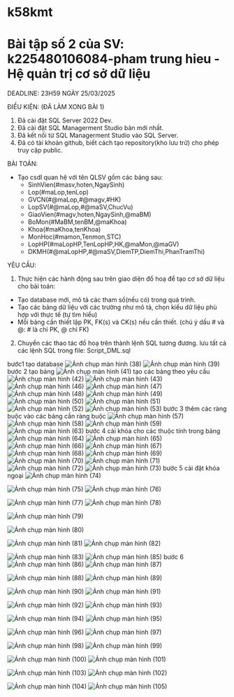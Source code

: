 # k58kmt
# Bài tập số 2 của SV: k225480106084-pham trung hieu - Hệ quản trị cơ sở dữ liệu
DEADLINE: 23H59 NGÀY 25/03/2025

ĐIỀU KIỆN: (ĐÃ LÀM XONG BÀI 1)
1. Đã cài đặt SQL Server 2022 Dev.
2. Đã cài đặt SQL Managerment Studio bản mới nhất.
3. Đã kết nối từ SQL Managerment Studio vào SQL Server.
4. Đã có tài khoản github, biết cách tạo repository(kho lưu trữ) cho phép truy cập public.

BÀI TOÁN:
- Tạo csdl quan hệ với tên QLSV gồm các bảng sau:
  + SinhVien(#masv,hoten,NgaySinh)
  + Lop(#maLop,tenLop)
  + GVCN(#@maLop,#@magv,#HK)
  + LopSV(#@maLop,#@maSV,ChucVu)
  + GiaoVien(#magv,hoten,NgaySinh,@maBM)
  + BoMon(#MaBM,tenBM,@maKhoa)
  + Khoa(#maKhoa,tenKhoa)
  + MonHoc(#mamon,Tenmon,STC)
  + LopHP(#maLopHP,TenLopHP,HK,@maMon,@maGV)
  + DKMH(#@maLopHP,#@maSV,DiemTP,DiemThi,PhanTramThi)

YÊU CẦU:
1. Thực hiện các hành động sau trên giao diện đồ hoạ để tạo cơ sở dữ liệu cho bài toán:
  + Tạo database mới, mô tả các tham số(nếu có) trong quá trình.
  + Tạo các bảng dữ liệu với các trường như mô tả, chọn kiểu dữ liệu phù hợp với thực tế (tự tìm hiểu)
  + Mỗi bảng cần thiết lập PK, FK(s) và CK(s) nếu cần thiết. (chú ý dấu # và @: # là chỉ PK, @ chỉ FK)
2. Chuyển các thao tác đồ hoạ trên thành lệnh SQL tương đương. lưu tất cả các lệnh SQL trong file: Script_DML.sql

bước1 tạo database
![Ảnh chụp màn hình (38)](https://github.com/user-attachments/assets/0ee86f5d-9db4-43fb-a53c-a04a2701559b)
![Ảnh chụp màn hình (39)](https://github.com/user-attachments/assets/b0702f61-f97e-4779-9244-d4d49028472f)
bước 2 tạo bảng
![Ảnh chụp màn hình (41)](https://github.com/user-attachments/assets/701ee015-6d43-4b82-8841-f7b320c690c0)
tạo các bảng theo yêu cầu
![Ảnh chụp màn hình (42)](https://github.com/user-attachments/assets/8d24d7e0-4170-47c3-9b4f-f1d6d6f0a1bc)
![Ảnh chụp màn hình (43)](https://github.com/user-attachments/assets/1cca80d6-991d-4c2a-88ee-3b3c200be8ae)
![Ảnh chụp màn hình (46)](https://github.com/user-attachments/assets/7bf2be33-b0f3-4c00-a30c-71f1a0c81777)
![Ảnh chụp màn hình (47)](https://github.com/user-attachments/assets/c5c38c2f-99e6-4338-ba27-3b13189e6bab)
![Ảnh chụp màn hình (48)](https://github.com/user-attachments/assets/15b0518c-1f59-436b-b9b3-1966b2cf98bc)
![Ảnh chụp màn hình (49)](https://github.com/user-attachments/assets/321db4bc-818f-4242-8e91-a42af3c46e61)
![Ảnh chụp màn hình (50)](https://github.com/user-attachments/assets/1e9914bc-96db-40a9-9865-70cf237ab4cc)
![Ảnh chụp màn hình (51)](https://github.com/user-attachments/assets/95f0128c-bbb2-40cf-9a15-a52ac03ee28f)
![Ảnh chụp màn hình (52)](https://github.com/user-attachments/assets/0e81ab04-83c3-490f-a2ae-e9c02be0a2ba)
![Ảnh chụp màn hình (53)](https://github.com/user-attachments/assets/b2fa242e-77ab-4f35-9c70-d5a64119e89e)
bước 3 thêm các ràng buộc vào các bảng cần ràng buộc
![Ảnh chụp màn hình (57)](https://github.com/user-attachments/assets/4ba5620a-c59d-4a5d-bb6a-bef43816ea05)
![Ảnh chụp màn hình (58)](https://github.com/user-attachments/assets/3b21a99e-8e91-4575-8d9f-b1d96f3f8ad9)
![Ảnh chụp màn hình (59)](https://github.com/user-attachments/assets/8a9265a2-dad6-4dc0-b062-8c4b58635299)
![Ảnh chụp màn hình (63)](https://github.com/user-attachments/assets/fe16b806-584a-4519-8b1c-c08cc25d783e)
bước 4 cài khóa cho các thuộc tính trong bảng                                                                                         
![Ảnh chụp màn hình (64)](https://github.com/user-attachments/assets/ccc42258-0b19-43de-a39e-5344ad324ff4)
![Ảnh chụp màn hình (65)](https://github.com/user-attachments/assets/c88415b0-28ce-4880-8e8a-88462f08fc35)
![Ảnh chụp màn hình (66)](https://github.com/user-attachments/assets/f5202e43-5ca3-401b-b9c5-9fa2e7fe81f0)
![Ảnh chụp màn hình (67)](https://github.com/user-attachments/assets/6c81b839-743d-40f1-aa9b-ac64c77eefed)
![Ảnh chụp màn hình (68)](https://github.com/user-attachments/assets/59902814-aec4-4a79-9a70-514d34952fd5)
![Ảnh chụp màn hình (69)](https://github.com/user-attachments/assets/1ee93530-4c0a-490b-8529-0409cd8f724a)
![Ảnh chụp màn hình (70)](https://github.com/user-attachments/assets/411b4402-7230-4a02-972e-b0d083791548)
![Ảnh chụp màn hình (71)](https://github.com/user-attachments/assets/bd35b07f-77d8-4612-bd0e-e7e8ffbaf9f7)
![Ảnh chụp màn hình (72)](https://github.com/user-attachments/assets/261430e6-9ff4-43bd-8544-b4ea238598c4)
![Ảnh chụp màn hình (73)](https://github.com/user-attachments/assets/237c478e-a507-44f6-9957-e7b0c3e86a3d)
bước 5 cài đặt khóa ngoại
![Ảnh chụp màn hình (74)](https://github.com/user-attachments/assets/348f290d-52f7-4f40-adf5-960e22c8e4df)

![Ảnh chụp màn hình (75)](https://github.com/user-attachments/assets/11b81748-18ad-4597-8693-3d30b12b9802)
![Ảnh chụp màn hình (76)](https://github.com/user-attachments/assets/ea4794f3-ca43-4e39-9261-490e54007390)

![Ảnh chụp màn hình (77)](https://github.com/user-attachments/assets/d0f1725e-ee39-4cf1-877a-d88c84d4f9a0)
![Ảnh chụp màn hình (78)](https://github.com/user-attachments/assets/b955714f-0d73-4c25-87aa-53bad50ed3d6)

![Ảnh chụp màn hình (79)](https://github.com/user-attachments/assets/822d5fea-b2ec-4a96-9afb-d5ed88b9c948)

![Ảnh chụp màn hình (80)](https://github.com/user-attachments/assets/80add1bf-47d9-45a2-9270-05a7de5acf90)

![Ảnh chụp màn hình (81)](https://github.com/user-attachments/assets/9ed3977e-7c7a-442c-89d4-9a05602ae0d5)
![Ảnh chụp màn hình (82)](https://github.com/user-attachments/assets/f037cdc1-7362-419a-b216-a3953a836a7f)

![Ảnh chụp màn hình (83)](https://github.com/user-attachments/assets/31d79998-6fed-419f-a32d-2242611c9196)
![Ảnh chụp màn hình (85)](https://github.com/user-attachments/assets/393335a6-b042-46d8-9db4-7362533df234)
bước 6 
![Ảnh chụp màn hình (86)](https://github.com/user-attachments/assets/b09e194d-f298-43a7-8d7e-e9ef6b670375)
![Ảnh chụp màn hình (87)](https://github.com/user-attachments/assets/89df2576-78ee-4170-bd88-7860e1fa7a3e)

![Ảnh chụp màn hình (88)](https://github.com/user-attachments/assets/a5c4e6cf-ba87-4f8d-a4f7-8ce2c32da63e)
![Ảnh chụp màn hình (89)](https://github.com/user-attachments/assets/bb801f69-6b29-48c0-a3e8-cec1c49d77de)

![Ảnh chụp màn hình (90)](https://github.com/user-attachments/assets/c30d14f6-6672-462a-9c4b-7fa92e347f61)
![Ảnh chụp màn hình (91)](https://github.com/user-attachments/assets/0c8b3495-d1bf-49cd-a5d1-aee157e87f8b)

![Ảnh chụp màn hình (92)](https://github.com/user-attachments/assets/85161a00-fd17-484d-b7b8-a40c2decba59)
![Ảnh chụp màn hình (93)](https://github.com/user-attachments/assets/d1992909-6209-4f8b-a0ba-580894490fe5)

![Ảnh chụp màn hình (94)](https://github.com/user-attachments/assets/20a62679-6d0c-4a62-9cb1-89c97b9fa093)
![Ảnh chụp màn hình (95)](https://github.com/user-attachments/assets/a3b54a0d-1444-4cca-8a99-3ba800b9a7c1)

![Ảnh chụp màn hình (96)](https://github.com/user-attachments/assets/2976777f-19ea-4bb4-b194-50a933497d44)
![Ảnh chụp màn hình (97)](https://github.com/user-attachments/assets/5c627b6a-6914-4a96-8203-7fcc3c65404c)

![Ảnh chụp màn hình (98)](https://github.com/user-attachments/assets/254af28e-284d-4f84-b85f-cc65a36ee984)
![Ảnh chụp màn hình (99)](https://github.com/user-attachments/assets/cd077884-a2a7-4e8c-9f9e-66f2551b3d9e)

![Ảnh chụp màn hình (100)](https://github.com/user-attachments/assets/87851534-02d9-47c2-80fd-eb2a0838eb96)
![Ảnh chụp màn hình (101)](https://github.com/user-attachments/assets/3a1ca209-1a4e-4843-9ca7-070157971b51)

![Ảnh chụp màn hình (103)](https://github.com/user-attachments/assets/b0ce6802-61e5-429c-bb96-8868c20f84e2)
![Ảnh chụp màn hình (102)](https://github.com/user-attachments/assets/9229ed73-9a18-4639-a841-d725b7aee6c8)

![Ảnh chụp màn hình (104)](https://github.com/user-attachments/assets/f8fd1a2d-e7f8-4984-9bd1-caf720e690ea)
![Ảnh chụp màn hình (105)](https://github.com/user-attachments/assets/2aada040-b0e1-4060-a75a-982fb1498b96)
